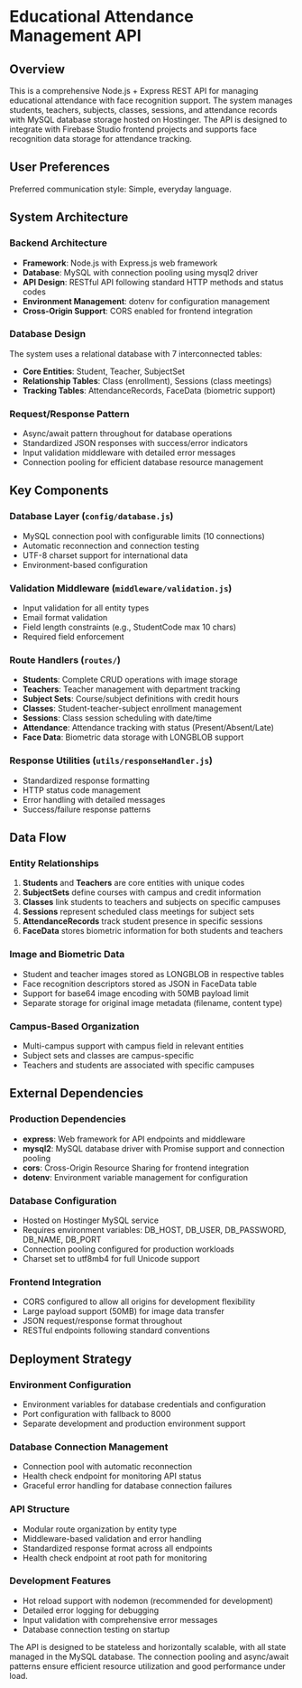 # Educational Attendance Management API

## Overview

This is a comprehensive Node.js + Express REST API for managing educational attendance with face recognition support. The system manages students, teachers, subjects, classes, sessions, and attendance records with MySQL database storage hosted on Hostinger. The API is designed to integrate with Firebase Studio frontend projects and supports face recognition data storage for attendance tracking.

## User Preferences

Preferred communication style: Simple, everyday language.

## System Architecture

### Backend Architecture
- **Framework**: Node.js with Express.js web framework
- **Database**: MySQL with connection pooling using mysql2 driver
- **API Design**: RESTful API following standard HTTP methods and status codes
- **Environment Management**: dotenv for configuration management
- **Cross-Origin Support**: CORS enabled for frontend integration

### Database Design
The system uses a relational database with 7 interconnected tables:
- **Core Entities**: Student, Teacher, SubjectSet
- **Relationship Tables**: Class (enrollment), Sessions (class meetings)
- **Tracking Tables**: AttendanceRecords, FaceData (biometric support)

### Request/Response Pattern
- Async/await pattern throughout for database operations
- Standardized JSON responses with success/error indicators
- Input validation middleware with detailed error messages
- Connection pooling for efficient database resource management

## Key Components

### Database Layer (`config/database.js`)
- MySQL connection pool with configurable limits (10 connections)
- Automatic reconnection and connection testing
- UTF-8 charset support for international data
- Environment-based configuration

### Validation Middleware (`middleware/validation.js`)
- Input validation for all entity types
- Email format validation
- Field length constraints (e.g., StudentCode max 10 chars)
- Required field enforcement

### Route Handlers (`routes/`)
- **Students**: Complete CRUD operations with image storage
- **Teachers**: Teacher management with department tracking
- **Subject Sets**: Course/subject definitions with credit hours
- **Classes**: Student-teacher-subject enrollment management
- **Sessions**: Class session scheduling with date/time
- **Attendance**: Attendance tracking with status (Present/Absent/Late)
- **Face Data**: Biometric data storage with LONGBLOB support

### Response Utilities (`utils/responseHandler.js`)
- Standardized response formatting
- HTTP status code management
- Error handling with detailed messages
- Success/failure response patterns

## Data Flow

### Entity Relationships
1. **Students** and **Teachers** are core entities with unique codes
2. **SubjectSets** define courses with campus and credit information
3. **Classes** link students to teachers and subjects on specific campuses
4. **Sessions** represent scheduled class meetings for subject sets
5. **AttendanceRecords** track student presence in specific sessions
6. **FaceData** stores biometric information for both students and teachers

### Image and Biometric Data
- Student and teacher images stored as LONGBLOB in respective tables
- Face recognition descriptors stored as JSON in FaceData table
- Support for base64 image encoding with 50MB payload limit
- Separate storage for original image metadata (filename, content type)

### Campus-Based Organization
- Multi-campus support with campus field in relevant entities
- Subject sets and classes are campus-specific
- Teachers and students are associated with specific campuses

## External Dependencies

### Production Dependencies
- **express**: Web framework for API endpoints and middleware
- **mysql2**: MySQL database driver with Promise support and connection pooling
- **cors**: Cross-Origin Resource Sharing for frontend integration
- **dotenv**: Environment variable management for configuration

### Database Configuration
- Hosted on Hostinger MySQL service
- Requires environment variables: DB_HOST, DB_USER, DB_PASSWORD, DB_NAME, DB_PORT
- Connection pooling configured for production workloads
- Charset set to utf8mb4 for full Unicode support

### Frontend Integration
- CORS configured to allow all origins for development flexibility
- Large payload support (50MB) for image data transfer
- JSON request/response format throughout
- RESTful endpoints following standard conventions

## Deployment Strategy

### Environment Configuration
- Environment variables for database credentials and configuration
- Port configuration with fallback to 8000
- Separate development and production environment support

### Database Connection Management
- Connection pool with automatic reconnection
- Health check endpoint for monitoring API status
- Graceful error handling for database connection failures

### API Structure
- Modular route organization by entity type
- Middleware-based validation and error handling
- Standardized response format across all endpoints
- Health check endpoint at root path for monitoring

### Development Features
- Hot reload support with nodemon (recommended for development)
- Detailed error logging for debugging
- Input validation with comprehensive error messages
- Database connection testing on startup

The API is designed to be stateless and horizontally scalable, with all state managed in the MySQL database. The connection pooling and async/await patterns ensure efficient resource utilization and good performance under load.